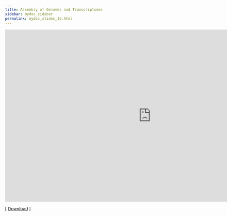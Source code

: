 ```yaml
---
title: Assembly of Genomes and Transcriptomes
sidebar: mydoc_sidebar
permalink: mydoc_slides_15.html 
---
```


<iframe src="https://docs.google.com/presentation/d/e/2PACX-1vSYy5XC6IpwFIVq7UMCLr-7ZJLpXDgldlovEFs5eHlMbALCi0R8y7qYQ6NS-bdc_olLDxX7m52atkBK/embed?start=false&loop=false&delayms=60000" frameborder="0" width="960" height="569" allowfullscreen="true" mozallowfullscreen="true" webkitallowfullscreen="true"></iframe>

[ [Download](https://docs.google.com/presentation/d/1go02v_KK8Yezilq5u99KqeQCgTXEsGR2jxumnatqbys/edit?usp=sharing) ] 
